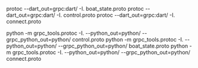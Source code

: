 protoc --dart_out=grpc:dart/ -I. boat_state.proto
protoc --dart_out=grpc:dart/ -I. control.proto
protoc --dart_out=grpc:dart/ -I. connect.proto

python -m grpc_tools.protoc -I. --python_out=python/ --grpc_python_out=python/ control.proto
python -m grpc_tools.protoc -I. --python_out=python/ --grpc_python_out=python/ boat_state.proto
python -m grpc_tools.protoc -I. --python_out=python/ --grpc_python_out=python/ connect.proto